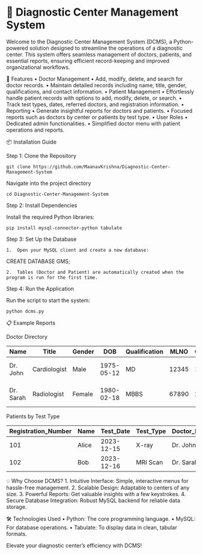# 🏥 Diagnostic Center Management System
Welcome to the Diagnostic Center Management System (DCMS), a Python-powered solution designed to streamline the operations of a diagnostic center. This system offers seamless management of doctors, patients, and essential reports, ensuring efficient record-keeping and improved organizational workflows.

🚀 Features
	•	Doctor Management
	•	Add, modify, delete, and search for doctor records.
	•	Maintain detailed records including name, title, gender, qualifications, and contact information.
	•	Patient Management
	•	Effortlessly handle patient records with options to add, modify, delete, or search.
	•	Track test types, dates, referred doctors, and registration information.
	•	Reporting
	•	Generate insightful reports for doctors and patients.
	•	Focused reports such as doctors by center or patients by test type.
	•	User Roles
	•	Dedicated admin functionalities.
	•	Simplified doctor menu with patient operations and reports.

📦 Installation Guide

Step 1: Clone the Repository

    git clone https://github.com/MaanavKrishna/Diagnostic-Center-Management-System

Navigate into the project directory

    cd Diagnostic-Center-Management-System

Step 2: Install Dependencies

Install the required Python libraries:

    pip install mysql-connector-python tabulate

Step 3: Set Up the Database

	1.	Open your MySQL client and create a new database:

CREATE DATABASE GMS;

	2.	Tables (Doctor and Patient) are automatically created when the program is run for the first time.

Step 4: Run the Application

Run the script to start the system:

    python dcms.py


📋 Example Reports

Doctor Directory

| Name      | Title        | Gender | DOB        | Qualification | MLNO  | Center_ID | Address           | Contact_Number | Email_ID            |
|-----------|--------------|--------|------------|---------------|-------|-----------|-------------------|----------------|---------------------|
| Dr. John  | Cardiologist | Male   | 1975-05-12 | MD            | 12345 | 1         | 123 Heart Lane    | 1234567890     | john@health.com     |
| Dr. Sarah | Radiologist  | Female | 1980-02-18 | MBBS          | 67890 | 2         | 456 Care Street   | 9876543210     | sarah@care.com      |

Patients by Test Type

| Registration_Number | Name      | Test_Date   | Test_Type   | Doctor_Name | Fee  |
|---------------------|-----------|-------------|-------------|-------------|------|
| 101                 | Alice     | 2023-12-15  | X-ray       | Dr. John    | 500  |
| 102                 | Bob       | 2023-12-16  | MRI Scan    | Dr. Sarah   | 2000 |

💡 Why Choose DCMS?
	1.	Intuitive Interface: Simple, interactive menus for hassle-free management.
	2.	Scalable Design: Adaptable to centers of any size.
	3.	Powerful Reports: Get valuable insights with a few keystrokes.
	4.	Secure Database Integration: Robust MySQL backend for reliable data storage.

🛠️ Technologies Used
	•	Python: The core programming language.
	•	MySQL: For database operations.
	•	Tabulate: To display data in clean, tabular formats.

Elevate your diagnostic center’s efficiency with DCMS!
